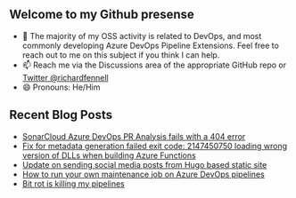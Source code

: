 ## Welcome to my Github presense

- 💬 The majority of my OSS activity is related to DevOps, and most commonly developing Azure DevOps Pipeline Extensions. Feel free to reach out to me on this subject if you think I can help.
- 📫 Reach me via the Discussions area of the appropriate GitHub repo or [Twitter @richardfennell](https://twitter.com/richardfennell)
- 😄 Pronouns: He/Him

## Recent Blog Posts
<!-- BLOG-POST-LIST:START -->
- [SonarCloud Azure DevOps PR Analysis fails with a 404 error](https://blogs.blackmarble.co.uk/rfennell/sonar-cloud-pr-analysis-fails/)
- [Fix for metadata generation failed exit code: 2147450750 loading wrong version of DLLs when building Azure Functions](https://blogs.blackmarble.co.uk/rfennell/fix-for-metadata-generation-failed-exit-code-2147450750-building-azure-functions/)
- [Update on sending social media posts from Hugo based static site](https://blogs.blackmarble.co.uk/rfennell/update-on-sending-social-media-posts-from-hugo-based-static-site/)
- [How to run your own maintenance job on Azure DevOps pipelines](https://blogs.blackmarble.co.uk/rfennell/how-to-run-your-own-maintainance-job-on-azure-devops-pipelines/)
- [Bit rot is killing my pipelines](https://blogs.blackmarble.co.uk/rfennell/bit-rot-is-killing-my-pipelines/)
<!-- BLOG-POST-LIST:END -->


<!--
**rfennell/rfennell** is a ✨ _special_ ✨ repository because its `README.md` (this file) appears on your GitHub profile.

Here are some ideas to get you started:

- 🔭 I’m currently working on ...
- 🌱 I’m currently learning ...
- 👯 I’m looking to collaborate on ...
- 🤔 I’m looking for help with ...
- 💬 Ask me about ...
- 📫 How to reach me: ...
- 😄 Pronouns: ...
- ⚡ Fun fact: ...
-->

